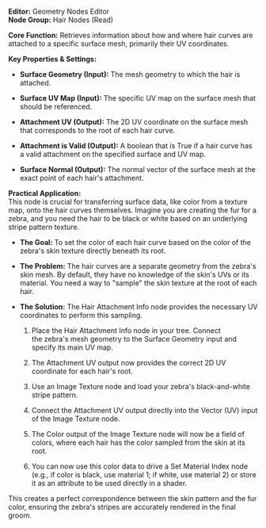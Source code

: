 **Editor:** Geometry Nodes Editor  
**Node Group:** Hair Nodes (Read)

**Core Function:** Retrieves information about how and where hair curves are attached to a specific surface mesh, primarily their UV coordinates.

**Key Properties & Settings:**

- **Surface Geometry (Input):** The mesh geometry to which the hair is attached.
    
- **Surface UV Map (Input):** The specific UV map on the surface mesh that should be referenced.
    
- **Attachment UV (Output):** The 2D UV coordinate on the surface mesh that corresponds to the root of each hair curve.
    
- **Attachment is Valid (Output):** A boolean that is True if a hair curve has a valid attachment on the specified surface and UV map.
    
- **Surface Normal (Output):** The normal vector of the surface mesh at the exact point of each hair's attachment.
    

**Practical Application:**  
This node is crucial for transferring surface data, like color from a texture map, onto the hair curves themselves. Imagine you are creating the fur for a zebra, and you need the hair to be black or white based on an underlying stripe pattern texture.

- **The Goal:** To set the color of each hair curve based on the color of the zebra's skin texture directly beneath its root.
    
- **The Problem:** The hair curves are a separate geometry from the zebra's skin mesh. By default, they have no knowledge of the skin's UVs or its material. You need a way to "sample" the skin texture at the root of each hair.
    
- **The Solution:** The Hair Attachment Info node provides the necessary UV coordinates to perform this sampling.
    
    1. Place the Hair Attachment Info node in your tree. Connect the zebra's mesh geometry to the Surface Geometry input and specify its main UV map.
        
    2. The Attachment UV output now provides the correct 2D UV coordinate for each hair's root.
        
    3. Use an Image Texture node and load your zebra's black-and-white stripe pattern.
        
    4. Connect the Attachment UV output directly into the Vector (UV) input of the Image Texture node.
        
    5. The Color output of the Image Texture node will now be a field of colors, where each hair has the color sampled from the skin at its root.
        
    6. You can now use this color data to drive a Set Material Index node (e.g., if color is black, use material 1; if white, use material 2) or store it as an attribute to be used directly in a shader.
        

This creates a perfect correspondence between the skin pattern and the fur color, ensuring the zebra's stripes are accurately rendered in the final groom.